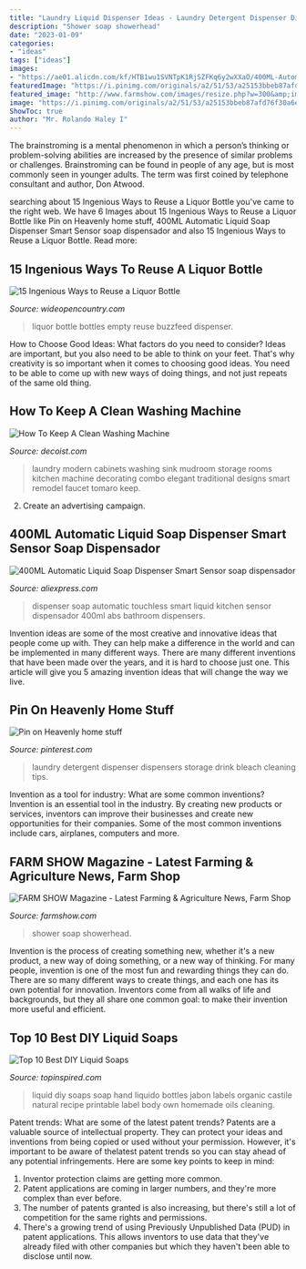 ```yaml
---
title: "Laundry Liquid Dispenser Ideas - Laundry Detergent Dispenser Dispensers Storage Drink Bleach Cleaning Tips"
description: "Shower soap showerhead"
date: "2023-01-09"
categories:
- "ideas"
tags: ["ideas"]
images:
- "https://ae01.alicdn.com/kf/HTB1wu1SVNTpK1RjSZFKq6y2wXXaO/400ML-Automatic-Liquid-Soap-Dispenser-Smart-Sensor-soap-dispensador-Touchless-ABS-soap-Dispenser-for-Kitchen-Bathroom.jpg"
featuredImage: "https://i.pinimg.com/originals/a2/51/53/a25153bbeb87afd76f30a6e7d10f1cc7.jpg"
featured_image: "http://www.farmshow.com/images/resize.php?w=300&amp;img=/images/articles/33/2/8710_l.jpg"
image: "https://i.pinimg.com/originals/a2/51/53/a25153bbeb87afd76f30a6e7d10f1cc7.jpg"
ShowToc: true
author: "Mr. Rolando Haley I"
---
```



The brainstroming is a mental phenomenon in which a person’s thinking or problem-solving abilities are increased by the presence of similar problems or challenges. Brainstroming can be found in people of any age, but is most commonly seen in younger adults. The term was first coined by telephone consultant and author, Don Atwood.

	

		
searching about 15 Ingenious Ways to Reuse a Liquor Bottle you've came to the right web. We have 6 Images about 15 Ingenious Ways to Reuse a Liquor Bottle like Pin on Heavenly home stuff, 400ML Automatic Liquid Soap Dispenser Smart Sensor soap dispensador and also 15 Ingenious Ways to Reuse a Liquor Bottle. Read more:
		
    
## 15 Ingenious Ways To Reuse A Liquor Bottle

<img loading=lazy src="https://cdn0.wideopencountry.com/wp-content/uploads/2015/06/soapdispenser-pinterest.jpg" onerror="this.onerror=null;this.src='https://tse4.mm.bing.net/th?id=OIP.AX1uqMAv0EucV9bXoGRomgHaNK&amp;pid=15.1';" alt="15 Ingenious Ways to Reuse a Liquor Bottle">

_Source: wideopencountry.com_

>liquor bottle bottles empty reuse buzzfeed dispenser. 

	

How to Choose Good Ideas: What factors do you need to consider?
Ideas are important, but you also need to be able to think on your feet. That's why creativity is so important when it comes to choosing good ideas. You need to be able to come up with new ways of doing things, and not just repeats of the same old thing.

    
## How To Keep A Clean Washing Machine

<img loading=lazy src="http://cdn.decoist.com/wp-content/uploads/2014/08/Modern-laundry-room.jpg" onerror="this.onerror=null;this.src='https://tse2.mm.bing.net/th?id=OIP.CjuxT19bdqVkADbNSZZQuwHaE5&amp;pid=15.1';" alt="How To Keep A Clean Washing Machine">

_Source: decoist.com_

>laundry modern cabinets washing sink mudroom storage rooms kitchen machine decorating combo elegant traditional designs smart remodel faucet tomaro keep. 

	

2. Create an advertising campaign.

    
## 400ML Automatic Liquid Soap Dispenser Smart Sensor Soap Dispensador

<img loading=lazy src="https://ae01.alicdn.com/kf/HTB1wu1SVNTpK1RjSZFKq6y2wXXaO/400ML-Automatic-Liquid-Soap-Dispenser-Smart-Sensor-soap-dispensador-Touchless-ABS-soap-Dispenser-for-Kitchen-Bathroom.jpg" onerror="this.onerror=null;this.src='https://tse4.mm.bing.net/th?id=OIP.kyLtj87lIcpN0BPyhiBXpQHaHa&amp;pid=15.1';" alt="400ML Automatic Liquid Soap Dispenser Smart Sensor soap dispensador">

_Source: aliexpress.com_

>dispenser soap automatic touchless smart liquid kitchen sensor dispensador 400ml abs bathroom dispensers. 

	

Invention ideas are some of the most creative and innovative ideas that people come up with. They can help make a difference in the world and can be implemented in many different ways. There are many different inventions that have been made over the years, and it is hard to choose just one. This article will give you 5 amazing invention ideas that will change the way we live.

    
## Pin On Heavenly Home Stuff

<img loading=lazy src="https://i.pinimg.com/originals/a2/51/53/a25153bbeb87afd76f30a6e7d10f1cc7.jpg" onerror="this.onerror=null;this.src='https://tse3.mm.bing.net/th?id=OIP.fyNLFhtoxQ2O0DP2VD0o2gHaFi&amp;pid=15.1';" alt="Pin on Heavenly home stuff">

_Source: pinterest.com_

>laundry detergent dispenser dispensers storage drink bleach cleaning tips. 

	

Invention as a tool for industry: What are some common inventions?
Invention is an essential tool in the industry. By creating new products or services, inventors can improve their businesses and create new opportunities for their companies. Some of the most common inventions include cars, airplanes, computers and more.

    
## FARM SHOW Magazine - Latest Farming &amp; Agriculture News, Farm Shop

<img loading=lazy src="http://www.farmshow.com/images/resize.php?w=300&amp;img=/images/articles/33/2/8710_l.jpg" onerror="this.onerror=null;this.src='https://tse2.mm.bing.net/th?id=OIP.1TLGxJKkCfl4ufFhovCASwHaGB&amp;pid=15.1';" alt="FARM SHOW Magazine - Latest Farming &amp; Agriculture News, Farm Shop">

_Source: farmshow.com_

>shower soap showerhead. 

	

Invention is the process of creating something new, whether it's a new product, a new way of doing something, or a new way of thinking. For many people, invention is one of the most fun and rewarding things they can do. There are so many different ways to create things, and each one has its own potential for innovation. Inventors come from all walks of life and backgrounds, but they all share one common goal: to make their invention more useful and efficient.

    
## Top 10 Best DIY Liquid Soaps

<img loading=lazy src="http://www.topinspired.com/wp-content/uploads/2013/10/top-10-best-diy-liquid-soaps_05.jpg" onerror="this.onerror=null;this.src='https://tse3.mm.bing.net/th?id=OIP.nekOZ8G6eDaF2CzyrFxnEQHaLc&amp;pid=15.1';" alt="Top 10 Best DIY Liquid Soaps">

_Source: topinspired.com_

>liquid diy soaps soap hand liquido bottles jabon labels organic castile natural recipe printable label body own homemade oils cleaning. 

	

Patent trends: What are some of the latest patent trends?
Patents are a valuable source of intellectual property. They can protect your ideas and inventions from being copied or used without your permission. However, it's important to be aware of thelatest patent trends so you can stay ahead of any potential infringements. Here are some key points to keep in mind: 
1. Inventor protection claims are getting more common. 
2. Patent applications are coming in larger numbers, and they're more complex than ever before. 
3. The number of patents granted is also increasing, but there's still a lot of competition for the same rights and permissions. 
4. There's a growing trend of using Previously Unpublished Data (PUD) in patent applications. This allows inventors to use data that they've already filed with other companies but which they haven't been able to disclose until now.

